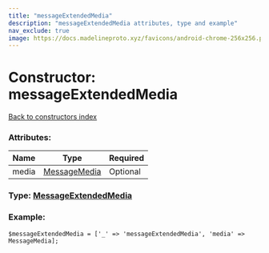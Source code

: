 ```yaml
---
title: "messageExtendedMedia"
description: "messageExtendedMedia attributes, type and example"
nav_exclude: true
image: https://docs.madelineproto.xyz/favicons/android-chrome-256x256.png
---
```

# Constructor: messageExtendedMedia  
[Back to constructors index](/API_docs/constructors/index.html)



### Attributes:

| Name     |    Type       | Required |
|----------|---------------|----------|
|media|[MessageMedia](/API_docs/types/MessageMedia.html) | Optional|



### Type: [MessageExtendedMedia](/API_docs/types/MessageExtendedMedia.html)


### Example:

```
$messageExtendedMedia = ['_' => 'messageExtendedMedia', 'media' => MessageMedia];
```  

